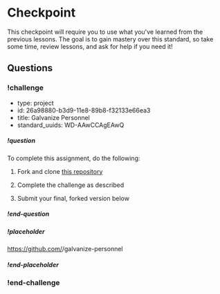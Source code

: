 # Checkpoint

This checkpoint will require you to use what you've learned from the previous lessons. The goal is to gain mastery over this standard, so take some time, review lessons, and ask for help if you need it!

## Questions

<!-- Question -->

### !challenge

* type: project
* id: 26a98880-b3d9-11e8-89b8-f32133e66ea3
* title: Galvanize Personnel
* standard_uuids: WD-AAwCCAgEAwQ

##### !question

To complete this assignment, do the following:

1. Fork and clone [this repository](https://github.com/gSchool/galvanize-personnel)

1. Complete the challenge as described

1. Submit your final, forked version below

##### !end-question

##### !placeholder

https://github.com/<github-username>/galvanize-personnel

##### !end-placeholder

### !end-challenge
